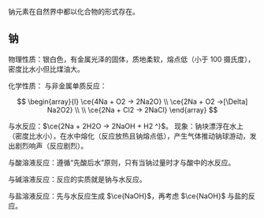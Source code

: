 钠元素在自然界中都以化合物的形式存在。

## 钠

物理性质：银白色，有金属光泽的固体，质地柔软，熔点低（小于 $100$ 摄氏度），密度比水小但比煤油大。

化学性质：
与非金属单质反应：

$$
\begin{array}{l}
\ce{4Na + O2 -> 2Na2O} \\
\ce{2Na + O2 ->[\Delta] Na2O2} \\ \\
\ce{2Na + Cl2 -> 2NaCl}
\end{array}
$$

与水反应：$\ce{2Na + 2H2O -> 2NaOH + H2 ^}$。
现象：钠块漂浮在水上（密度比水小），在水中熔化（反应放热且钠熔点低），产生气体推动钠球游动，发出剧烈响声（反应剧烈）。

与酸溶液反应：遵循“先酸后水”原则，只有当钠过量时才与酸中的水反应。

与碱溶液反应：反应的实质就是钠与水反应。

与盐溶液反应：先与水反应生成 $\ce{NaOH}$，再考虑 $\ce{NaOH}$ 与盐的反应。